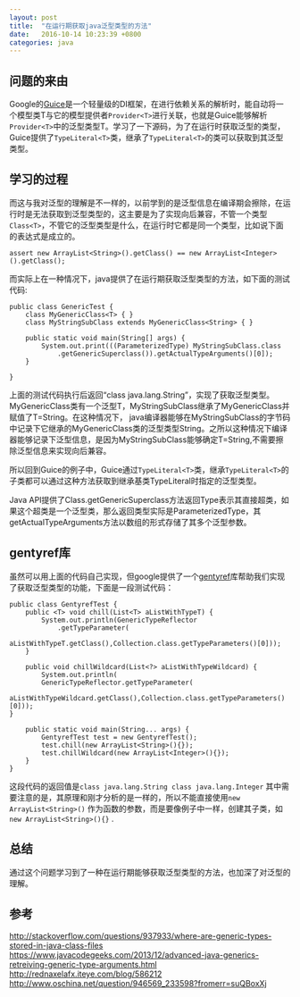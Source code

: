 ```yaml
---
layout: post
title:  "在运行期获取java泛型类型的方法"
date:   2016-10-14 10:23:39 +0800
categories: java
---
```


## 问题的来由 ##

Google的[Guice](https://github.com/google/guice "Guice")是一个轻量级的DI框架，在进行依赖关系的解析时，能自动将一个模型类T与它的模型提供者``Provider<T>``进行关联，也就是Guice能够解析``Provider<T>``中的泛型类型T。学习了一下源码，为了在运行时获取泛型的类型，Guice提供了``TypeLiteral<T>``类，继承了``TypeLiteral<T>``的类可以获取到其泛型类型。

## 学习的过程 ##

而这与我对泛型的理解是不一样的，以前学到的是泛型信息在编译期会擦除，在运行时是无法获取到泛型类型的，这主要是为了实现向后兼容，不管一个类型``Class<T>``，不管它的泛型类型是什么，在运行时它都是同一个类型，比如说下面的表达式是成立的。

    assert new ArrayList<String>().getClass() == new ArrayList<Integer>().getClass();
    
而实际上在一种情况下，java提供了在运行期获取泛型类型的方法，如下面的测试代码:

    public class GenericTest {
    	class MyGenericClass<T> { }
    	class MyStringSubClass extends MyGenericClass<String> { }

    	public static void main(String[] args) {
        	System.out.print(((ParameterizedType) MyStringSubClass.class
            	.getGenericSuperclass()).getActualTypeArguments()[0]);
    	}

	}

上面的测试代码执行后返回“class java.lang.String”，实现了获取泛型类型。MyGenericClass类有一个泛型T，MyStringSubClass继承了MyGenericClass并赋值了T=String。在这种情况下， java编译器能够在MyStringSubClass的字节码中记录下它继承的MyGenericClass类的泛型类型String。之所以这种情况下编译器能够记录下泛型信息，是因为MyStringSubClass能够确定T=String,不需要擦除泛型信息来实现向后兼容。

所以回到Guice的例子中，Guice通过``TypeLiteral<T>``类，继承``TypeLiteral<T>``的子类都可以通过这种方法获取到继承基类TypeLiteral时指定的泛型类型。

Java API提供了Class.getGenericSuperclass方法返回Type表示其直接超类，如果这个超类是一个泛型类，那么返回类型实际是ParameterizedType，其getActualTypeArguments方法以数组的形式存储了其多个泛型参数。

## gentyref库 ##

虽然可以用上面的代码自己实现，但google提供了一个[gentyref](http://code.google.com/p/gentyref "gentyref")库帮助我们实现了获取泛型类型的功能，下面是一段测试代码：

    public class GentyrefTest {
    	public <T> void chill(List<T> aListWithTypeT) {
        	System.out.println(GenericTypeReflector
            	.getTypeParameter(
            	aListWithTypeT.getClass(),Collection.class.getTypeParameters()[0]));
    	}

    	public void chillWildcard(List<?> aListWithTypeWildcard) {
    		System.out.println(
    		GenericTypeReflector.getTypeParameter(
    		aListWithTypeWildcard.getClass(),Collection.class.getTypeParameters()[0]));
    }

    	public static void main(String... args) {
        	GentyrefTest test = new GentyrefTest();
        	test.chill(new ArrayList<String>(){});
        	test.chillWildcard(new ArrayList<Integer>(){});
    	}
	}

这段代码的返回值是``class java.lang.String class java.lang.Integer``
其中需要注意的是，其原理和刚才分析的是一样的，所以不能直接使用``new ArrayList<String>()``
作为函数的参数，而是要像例子中一样，创建其子类，如``new ArrayList<String>(){}``
.

## 总结 ##

通过这个问题学习到了一种在运行期能够获取泛型类型的方法，也加深了对泛型的理解。

## 参考 ##

http://stackoverflow.com/questions/937933/where-are-generic-types-stored-in-java-class-files
https://www.javacodegeeks.com/2013/12/advanced-java-generics-retreiving-generic-type-arguments.html
http://rednaxelafx.iteye.com/blog/586212
http://www.oschina.net/question/946569_233598?fromerr=suQBoxXj